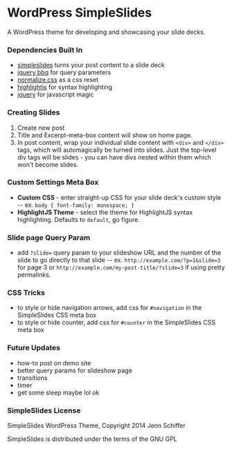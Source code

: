 WordPress SimpleSlides
======================

A WordPress theme for developing and showcasing your slide decks.

### Dependencies Built In
* [simpleslides](http://github.com/jennschiffer/simpleslides) turns your post content to a slide deck
* [jquery bbq](http://benalman.com/projects/jquery-bbq-plugin/) for query parameters
* [normalize.css](https://github.com/necolas/normalize.css) as a css reset
* [highlightjs](https://github.com/isagalaev/highlight.js) for syntax highlighting
* [jquery](http://jquery.com/) for javascript magic

### Creating Slides
1. Create new post
2. Title and Excerpt-meta-box content will show on home page.
3. In post content, wrap your individual slide content with `<div>` and `</div>` tags, which will automagically be turned into slides. Just the top-level div tags will be slides - you can have divs nested within them which won't become slides.

### Custom Settings Meta Box
* **Custom CSS** - enter straight-up CSS for your slide deck's custom style -- ex. `body { font-family: monospace; }`
* **HighlightJS Theme** - select the theme for HighlightJS syntax highlighting. Defaults to `default`, go figure.

### Slide page Query Param
* add `?slide=` query param to your slideshow URL and the number of the slide to go directly to that slide -- ex. `http://example.com/?p=1&slide=3` for page 3 or `http://example.com/my-post-title/?slide=3` if using pretty permalinks.

### CSS Tricks
* to style or hide navigation arrows, add css for `#navigation` in the SimpleSlides CSS meta box
* to style or hide counter, add css for `#counter` in the SimpleSlides CSS meta box

### Future Updates
* how-to post on demo site
* better query params for slideshow page
* transitions
* timer
* get some sleep maybe lol ok

### SimpleSlides License
SimpleSlides WordPress Theme, Copyright 2014 Jenn Schiffer

SimpleSlides is distributed under the terms of the GNU GPL
